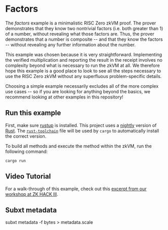 # Factors

The _factors_ example is a minimalistic RISC Zero zkVM proof. The prover demonstrates that they know two nontrivial factors (i.e. both greater than 1) of a number, without revealing what those factors are. Thus, the prover demonstrates that a number is composite -- and that they know the factors -- without revealing any further information about the number.

This example was chosen because it is very straightforward. Implementing the verified multiplication and reporting the result in the receipt involves no complexity beyond what is necessary to run the zkVM at all. We therefore hope this example is a good place to look to see all the steps necessary to use the RISC Zero zkVM without any superfluous problem-specific details.

Choosing a simple example necessarily excludes all of the more complex use cases -- so if you are looking for anything beyond the basics, we recommend looking at other examples in this repository!

## Run this example

First, make sure [rustup](https://rustup.rs) is installed. This project uses a [nightly](https://doc.rust-lang.org/book/appendix-07-nightly-rust.html) version of [Rust](https://doc.rust-lang.org/book/ch01-01-installation.html). The [`rust-toolchain`](rust-toolchain) file will be used by `cargo` to automatically install the correct version.

To build all methods and execute the method within the zkVM, run the following command:

```
cargo run
```

## Video Tutorial

For a walk-through of this example, check out this [excerpt from our workshop at ZK HACK III](https://www.youtube.com/watch?v=nWxL21hKV9s&list=PLcPzhUaCxlCgig7ofeARMPwQ8vbuD6hC5&index=3).

## Subxt metadata
subxt metadata -f bytes > metadata.scale